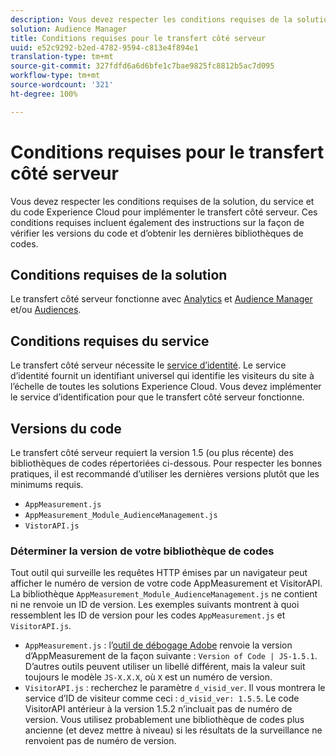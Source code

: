 ```yaml
---
description: Vous devez respecter les conditions requises de la solution, du service et du code Experience Cloud pour implémenter le transfert côté serveur. Ces conditions requises incluent également des instructions sur la façon de vérifier les versions du code et d’obtenir les dernières bibliothèques de codes.
solution: Audience Manager
title: Conditions requises pour le transfert côté serveur
uuid: e52c9292-b2ed-4782-9594-c813e4f894e1
translation-type: tm+mt
source-git-commit: 327fdfd6a6d6bfe1c7bae9825fc8812b5ac7d095
workflow-type: tm+mt
source-wordcount: '321'
ht-degree: 100%

---
```



# Conditions requises pour le transfert côté serveur

Vous devez respecter les conditions requises de la solution, du service et du code Experience Cloud pour implémenter le transfert côté serveur. Ces conditions requises incluent également des instructions sur la façon de vérifier les versions du code et d’obtenir les dernières bibliothèques de codes.

## Conditions requises de la solution

Le transfert côté serveur fonctionne avec [Analytics](https://www.adobe.com/fr/analytics/adobe-analytics.html) et [Audience Manager](https://www.adobe.com/fr/analytics/audience-manager.html) et/ou [Audiences](https://docs.adobe.com/content/help/fr-FR/core-services/interface/audiences/audience-library.html).

## Conditions requises du service

Le transfert côté serveur nécessite le [service d’identité](https://docs.adobe.com/content/help/fr-FR/id-service/using/home.html). Le service d’identité fournit un identifiant universel qui identifie les visiteurs du site à l’échelle de toutes les solutions Experience Cloud. Vous devez implémenter le service d’identification pour que le transfert côté serveur fonctionne.

## Versions du code

Le transfert côté serveur requiert la version 1.5 (ou plus récente) des bibliothèques de codes répertoriées ci-dessous. Pour respecter les bonnes pratiques, il est recommandé d’utiliser les dernières versions plutôt que les minimums requis.

* `AppMeasurement.js`
* `AppMeasurement_Module_AudienceManagement.js`
* `VistorAPI.js`

### Déterminer la version de votre bibliothèque de codes

Tout outil qui surveille les requêtes HTTP émises par un navigateur peut afficher le numéro de version de votre code AppMeasurement et VisitorAPI. La bibliothèque `AppMeasurement_Module_AudienceManagement.js` ne contient ni ne renvoie un ID de version. Les exemples suivants montrent à quoi ressemblent les ID de version pour les codes `AppMeasurement.js` et `VisitorAPI.js`.

* `AppMeasurement.js` : l’[outil de débogage Adobe](https://docs.adobe.com/content/help/fr-FR/analytics/implementation/validate/debugger.html) renvoie la version d’AppMeasurement de la façon suivante : `Version of Code | JS-1.5.1`. D’autres outils peuvent utiliser un libellé différent, mais la valeur suit toujours le modèle `JS-X.X.X`, où `X` est un numéro de version.
* `VisitorAPI.js` : recherchez le paramètre `d_visid_ver`. Il vous montrera le service d’ID de visiteur comme ceci : `d_visid_ver: 1.5.5`. Le code VisitorAPI antérieur à la version 1.5.2 n’incluait pas de numéro de version. Vous utilisez probablement une bibliothèque de codes plus ancienne (et devez mettre à niveau) si les résultats de la surveillance ne renvoient pas de numéro de version.
